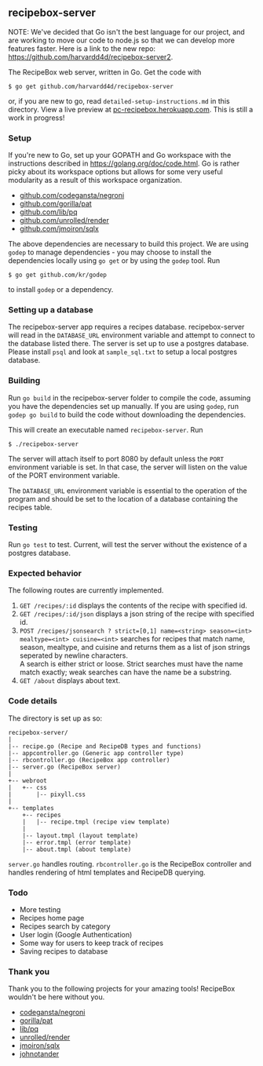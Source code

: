## recipebox-server

NOTE: We've decided that Go isn't the best language for our project, and are working to move our code to node.js so that we can develop more features faster. Here is a link to the new repo: https://github.com/harvardd4d/recipebox-server2.

The RecipeBox web server, written in Go.  Get the code with

    $ go get github.com/harvardd4d/recipebox-server

or, if you are new to go, read `detailed-setup-instructions.md` in this
directory. View a live preview at 
[pc-recipebox.herokuapp.com](pc-recipebox.herokuapp.com).
This is still a work in progress!

### Setup

If you're new to Go, set up your GOPATH and Go workspace with
the instructions described in https://golang.org/doc/code.html.  Go
is rather picky about its workspace options but allows for some
very useful modularity as a result of this workspace organization.

- [github.com/codegansta/negroni](github.com/codegangsta/negroni)
- [github.com/gorilla/pat](github.com/gorilla/pat)
- [github.com/lib/pq](github.com/lib/pq)
- [github.com/unrolled/render](github.com/unrolled/render)
- [github.com/jmoiron/sqlx](github.com/jmoiron/sqlx)

The above dependencies are necessary to build this project. 
We are using `godep` to manage dependencies - you may choose to
install the dependencies locally using `go get` or by using
the `godep` tool.  Run 

    $ go get github.com/kr/godep

to install `godep` or a dependency.  

### Setting up a database

The recipebox-server app requires a recipes database. recipebox-server
will read in the `DATABASE_URL` environment variable and attempt to
connect to the database listed there.  The
server is set up to use a postgres database. Please install `psql` and look at
`sample_sql.txt` to setup a local postgres database.

### Building

Run `go build` in the recipebox-server folder to compile the code,
assuming you have the dependencies set up manually.  If you are using
`godep`, run `godep go build` to build the code without downloading the
dependencies.

This will create an executable named `recipebox-server`.  Run

    $ ./recipebox-server

The server will attach itself to port 8080 by default unless
the `PORT` environment variable is set.  In that case, the server
will listen on the value of the PORT environment variable.

The `DATABASE_URL` environment variable is essential to the
operation of the program and should be set to the location
of a database containing the recipes table.

### Testing

Run `go test` to test. Current, will test the server without the existence
of a postgres database.

### Expected behavior

The following routes are currently implemented.

1. `GET /recipes/:id` displays the contents of the recipe with specified id.
2. `GET /recipes/:id/json` displays a json string of the recipe with specified id.
3. `POST /recipes/jsonsearch ? strict=[0,1] name=<string> season=<int> mealtype=<int> cuisine=<int>`
searches for recipes that match name, season, mealtype, and
cuisine and returns them as a list of json strings seperated by newline characters.  
A search is either strict or loose.  Strict searches must 
have the name match exactly; weak searches can have the name be a substring.
4. `GET /about` displays about text.

### Code details

The directory is set up as so:

    recipebox-server/
    |
    |-- recipe.go (Recipe and RecipeDB types and functions)
    |-- appcontroller.go (Generic app controller type)
    |-- rbcontroller.go (RecipeBox app controller)
    |-- server.go (RecipeBox server)
    |
    +-- webroot
    |   +-- css
    |       |-- pixyll.css
    | 
    +-- templates
        +-- recipes
        |   |-- recipe.tmpl (recipe view template)
        |
        |-- layout.tmpl (layout template)
        |-- error.tmpl (error template)
        |-- about.tmpl (about template)

`server.go` handles routing.  `rbcontroller.go` is the RecipeBox
controller and handles rendering of html templates and RecipeDB querying.

### Todo

- More testing
- Recipes home page
- Recipes search by category
- User login (Google Authentication)
- Some way for users to keep track of recipes
- Saving recipes to database

### Thank you

Thank you to the following projects for your amazing tools! RecipeBox
wouldn't be here without you.

- [codegansta/negroni](github.com/codegangsta/negroni)
- [gorilla/pat](github.com/gorilla/pat)
- [lib/pq](github.com/lib/pq)
- [unrolled/render](github.com/unrolled/render)
- [jmoiron/sqlx](github.com/jmoiron/sqlx)
- [johnotander](github.com/johnotander/pixyll)
